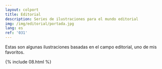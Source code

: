 ```yaml
---
layout: colport
title: Editorial
description: Series de ilustraciones para el mundo editorial
img: /img/editorial/portada.jpg
lang: es
ref: '031'
---
```


Estas son algunas ilustraciones basadas en el campo editorial, uno de mis favoritos.

{% include 08.html %}
